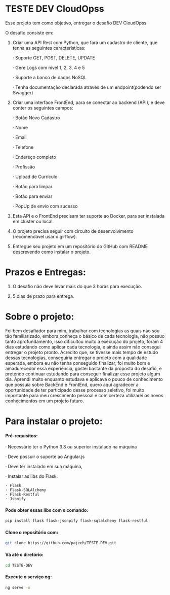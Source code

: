 
# TESTE DEV CloudOpss

Esse projeto tem como objetivo, entregar o desafio DEV CloudOpss

O desafio consiste em:

1. Criar uma API Rest com Python, que fará um cadastro de cliente, que tenha as seguintes características:
    
    · Suporte GET, POST, DELETE, UPDATE

    · Gere Logs com nível 1, 2, 3, 4 e 5

    · Suporte a banco de dados NoSQL

    · Tenha documentação declarada através de um endpoint(podendo ser Swagger)

2. Criar uma interface FrontEnd, para se conectar ao backend (API), e deve conter os seguintes campos:

    · Botão Novo Cadastro
    
    · Nome
    
    · Email
    
    · Telefone
    
    · Endereço completo
    
    · Profissão
    
    · Upload de Currículo
    
    · Botão para limpar

    · Botão para enviar
    
    · PopUp de envio com sucesso

3. Esta API e o FrontEnd precisam ter suporte ao Docker, para ser instalada em cluster ou local.

4. O projeto precisa seguir com circuito de desenvolvimento (recomendável usar o girflow).

5. Entregue seu projeto em um repositório do GitHub com README descrevendo como instalar o projeto.

# Prazos e Entregas:

1. O desafio não deve levar mais do que 3 horas para execução.

2. 5 dias de prazo para entrega.


# Sobre o projeto:

Foi bem desafiador para mim, trabalhar com tecnologias as quais não sou tão familiarizado, embora
conheça o básico de cada tecnologia, não possuo tanto aprofundamento, isso dificultou muito a execução
do projeto, foram 4 dias estudando como aplicar cada tecnologia, e ainda assim não consegui entregar o
projeto pronto. Acredito que, se tivesse mais tempo de estudo dessas tecnologias, conseguiria entregar
o projeto com a qualidade esperada, embora eu não tenha conseguido finalizar, foi muito bom e amadurecedor
essa experiência, gostei bastante da proposta do desafio, e pretendo continuar estudando para conseguir
finalizar esse projeto algum dia. Aprendi muito enquanto estudava e aplicava o pouco de conhecimento que
possuía sobre BackEnd e FrontEnd, quero aqui agradecer a oportunidade de ter participado desse processo
seletivo, foi muito importante para meu crescimento pessoal e com certeza utilizarei os novos conhecimentos
em um projeto futuro.

# Para instalar o projeto:

#### Pré-requisitos: 

· Necessário ter o Python 3.8 ou superior instalado na máquina

· Deve possuir o suporte ao Angular.js

· Deve ter instalado em sua máquina, 

· Instalar as libs do Flask:

    · Flask
    · Flask-SQLAlchemy
    · Flask-Restful
    · Jsonify

#### Pode obter essas libs com o comando:
```bash
pip install flask flask-jsonpify flask-sqlalchemy flask-restful
```

#### Clone o repositório com:
```bash
git clone https://github.com/pajeeh/TESTE-DEV.git
```
#### Vá até o diretório:
```bash
cd TESTE-DEV
```
#### Execute o serviço ng:
```bash
ng serve -o
```
